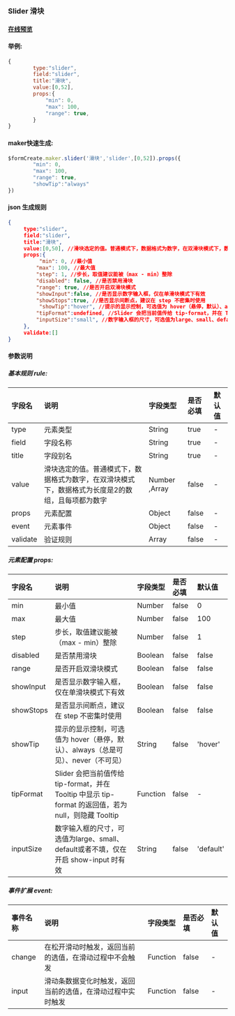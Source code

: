 ### Slider 滑块

#### [在线预览](https://jsrun.net/rehKp/edit)

#### 举例:
```js
{
        type:"slider",
        field:"slider",
        title:"滑块",
        value:[0,52],
        props:{
            "min": 0,
            "max": 100,
            "range": true,
        }
}
```

#### maker快速生成:
```js
$formCreate.maker.slider('滑块','slider',[0,52]).props({
        "min": 0,
        "max": 100,
        "range": true,
        "showTip":"always"
})
```

#### json 生成规则
```json
{
     type:"slider",
     field:"slider",
     title:"滑块",
     value:[0,50], //滑块选定的值。普通模式下，数据格式为数字，在双滑块模式下，数据格式为长度是2的数组，且每项都为数字
     props:{
          "min": 0, //最小值
         "max": 100, //最大值
         "step": 1, //步长，取值建议能被（max - min）整除
         "disabled": false, //是否禁用滑块
         "range": true, //是否开启双滑块模式
         "showInput":false, //是否显示数字输入框，仅在单滑块模式下有效
         "showStops":true, //是否显示间断点，建议在 step 不密集时使用
          "showTip":"hover", //提示的显示控制，可选值为 hover（悬停，默认）、always（总是可见）、never（不可见）
         "tipFormat":undefined, //Slider 会把当前值传给 tip-format，并在 Tooltip 中显示 tip-format 的返回值，若为 null，则隐藏 Tooltip
         "inputSize":"small", //数字输入框的尺寸，可选值为large、small、default或者不填，仅在开启 show-input 时有效
     },
     validate:[]
}
```

#### 参数说明
##### 基本规则 rule:

| 字段名 | 说明 | 字段类型 | 是否必填 | 默认值 |
| :--- | :--- | :--- | :--- | :--- |
| type | 元素类型 | String | true | - |
| field | 字段名称 | String | true | - |
| title | 字段别名 | String | true | - |
| value | 滑块选定的值。普通模式下，数据格式为数字，在双滑块模式下，数据格式为长度是2的数组，且每项都为数字 | Number ,Array | false | - |
| props | 元素配置 | Object | false | - |
| event | 元素事件 | Object | false | - |
| validate | 验证规则 | Array | false | - |

##### 元素配置 props:

| 字段名 | 说明 | 字段类型 | 是否必填 | 默认值 |
| :--- | :--- | :--- | :--- | :--- |
| min | 最小值 | Number | false | 0 |
| max | 最大值 | Number | false | 100 |
| step | 步长，取值建议能被（max - min）整除 | Number | false | 1 |
| disabled | 是否禁用滑块 | Boolean | false | false |
| range | 是否开启双滑块模式 | Boolean | false | false |
| showInput | 是否显示数字输入框，仅在单滑块模式下有效 | Boolean | false | false |
| showStops | 是否显示间断点，建议在 step 不密集时使用 | Boolean | false | false |
| showTip | 提示的显示控制，可选值为 hover（悬停，默认）、always（总是可见）、never（不可见） | String | false | 'hover' |
| tipFormat | Slider 会把当前值传给 tip-format，并在 Tooltip 中显示 tip-format 的返回值，若为 null，则隐藏 Tooltip | Function | false | - |
| inputSize | 数字输入框的尺寸，可选值为large、small、default或者不填，仅在开启 show-input 时有效 | String | false | 'default' |

##### 事件扩展 event:

| 事件名称 | 说明 | 字段类型 | 是否必填 | 默认值 |
| :--- | :--- | :--- | :--- | :--- |
| change | 在松开滑动时触发，返回当前的选值，在滑动过程中不会触发 | Function | false | - |
| input | 滑动条数据变化时触发，返回当前的选值，在滑动过程中实时触发 | Function | false | - |


